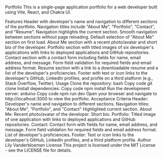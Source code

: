 
Portfolio 
This is a single-page application portfolio for a web developer built using Vite, React, and Chakra UI.

Features
Header with developer's name and navigation to different sections of the portfolio.
Navigation titles include "About Me", "Portfolio", "Contact", and "Resume".
Navigation highlights the current section.
Smooth navigation between sections without page reloading.
Default selection of "About Me" section on first load.
About Me section with a recent photo/avatar and short bio of the developer.
Portfolio section with titled images of six developer's applications with links to deployed applications and GitHub repositories.
Contact section with a contact form including fields for name, email address, and message.
Form field validation for required fields and email address format.
Resume section with a link to a downloadable resume and a list of the developer's proficiencies.
Footer with text or icon links to the developer's GitHub, LinkedIn profiles, and profile on a third platform (e.g., Stack Overflow, Twitter).
Usage
Clone the repository:
bash
Copy code
git clone <repository-url>
Install dependencies:
Copy code
npm install
Run the development server:
arduino
Copy code
npm run dev
Open your browser and navigate to http://localhost:3000 to view the portfolio.
Acceptance Criteria
Header:
Developer's name and navigation to different sections.
Navigation titles: "About Me", "Portfolio", and "Contact"
Highlighted current section.
About Me:
Recent photo/avatar of the developer.
Short bio.
Portfolio:
Titled image of one application with links to deployed applications and GitHub repositories.
Contact:
Contact form with fields for name, email address, and message.
Form field validation for required fields and email address format.
List of developer's proficiencies.
Footer:
Text or icon links to the developer's GitHub, LinkedIn profiles, and a third platform profile.
Author
Lily Vanderbloemen
License
This project is licensed under the MIT License - see the LICENSE file for details.

